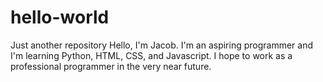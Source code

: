 # hello-world
Just another repository
Hello,
I'm Jacob. I'm an aspiring programmer and I'm learning Python, HTML, CSS, and Javascript.
I hope to work as a professional programmer in the very near future.
